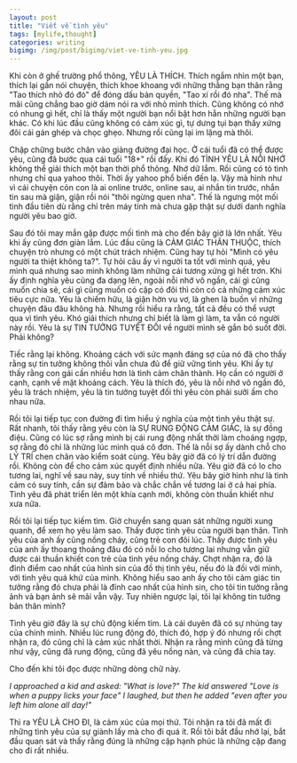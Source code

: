 ```yaml
---
layout: post
title: "Viết về tình yêu"
tags: [mylife,thought]
categories: writing
bigimg: /img/post/bigimg/viet-ve-tinh-yeu.jpg
---
```


Khi còn ở ghế trường phổ thông, YÊU LÀ THÍCH. Thích ngắm nhìn một bạn, thích lại gần nói chuyện, thích khoe khoang với những thằng bạn thân rằng "Tao thích nhỏ đó đó" để đóng dấu bản quyền, "Tao xí rồi đó nha". Thế mà mãi cũng chẳng bao giờ dám nói ra với nhỏ mình thích. Cũng không có nhớ có nhung gì hết, chỉ là thấy một người bạn nổi bật hơn hẳn những người bạn khác. Có khi lúc đầu cũng không có cảm xúc gì, tự dưng tụi bạn thấy xứng đôi cái gán ghép và chọc ghẹo. Nhưng rồi cũng lại im lặng mà thôi.

Chập chững bước chân vào giảng đường đại học. Ở cái tuổi đã có thể được yêu, cũng đã bước qua cái tuổi "18+" rồi đấy. Khi đó TÌNH YÊU LÀ NỖI NHỚ không thể giải thích một bạn thời phổ thông. Nhớ dữ lắm. Rồi cũng có tỏ tình nhưng chỉ qua yahoo thôi. Thời ấy yahoo phổ biến đến lạ. Vậy mà hình như vì cái chuyện cỏn con là ai online trước, online sau, ai nhắn tin trước, nhắn tin sau mà giận, giận rồi nói "thôi ngừng quen nha". Thế là ngưng một mối tình đầu tiên dù rằng chỉ trên máy tính mà chưa gặp thật sự dưới danh nghĩa người yêu bao giờ.

Sau đó tôi may mắn gặp được mối tình mà cho đến bây giờ là lớn nhất. Yêu khi ấy cũng đơn giàn lắm. Lúc đầu cũng là CẢM GIÁC THÂN THUỘC, thích chuyện trò nhưng có một chút trách nhiệm. Cũng hay tự hỏi "Mình có yêu người ta thiệt không ta?". Tự hỏi câu ấy vì người ta tốt với mình quá, yêu mình quá nhưng sao mình không làm những cái tương xứng gì hết trơn. Khi ấy định nghĩa yêu cũng đa dạng lên, ngoài nỗi nhớ vô ngần, cái gì cũng muốn chia sẻ, cái gì cũng muốn có cặp có đôi thì còn có cả những cảm xúc tiêu cực nữa. Yêu là chiếm hữu, là giận hờn vu vơ, là ghen là buồn vì những chuyện đâu đâu không hà. Nhưng rồi hiểu ra rằng, tất cả đều có thể vượt qua vì tình yêu. Khó giải thích nhưng chỉ biết là làm gì làm, ta vẫn có người này rồi. Yêu là sự TIN TƯỞNG TUYỆT ĐỐI về người mình sẽ gắn bó suốt đời. Phải không?

Tiếc rằng lại không. Khoảng cách với sức mạnh đáng sợ của nó đã cho thấy rằng sự tin tưởng không thôi vẫn chưa đủ để giữ vững tình yêu. Khi ấy tự thấy rằng con gái cần nhiều hơn là tình cảm chân thành. Họ cần có người ở cạnh, cạnh về mặt khoảng cách. Yêu là thích đó, yêu là nỗi nhớ vô ngần đó, yêu là trách nhiệm, yêu là tin tưởng tuyệt đối thì yêu còn phải sưởi ấm cho nhau nữa.

Rồi tôi lại tiếp tục con đường đi tìm hiểu ý nghĩa của một tình yêu thật sự. Rất nhanh, tôi thấy rằng yêu còn là SỰ RUNG ĐỘNG CẢM GIÁC, là sự đồng điệu. Cũng có lúc sợ rằng mình bị cái rung động nhất thời làm choáng ngợp, sợ rằng đó chỉ là những lúc mình quá cô đơn. Thế là nỗi sợ ấy dành chỗ cho LÝ TRÍ chen chân vào kiểm soát cùng. Yêu bây giờ đã có lý trí dẫn đường rồi. Không còn để cho cảm xúc quyết định nhiều nữa. Yêu giờ đã có lo cho tương lai, nghĩ về sau này, suy tính về nhiều thứ. Yêu bây giờ hình như là tình cảm có suy tính, cần sự đảm bảo và chắc chắn về tương lai ở cả hai phía. Tình yêu đã phát triển lên một khía cạnh mới, không còn thuần khiết như xưa nữa.

Rồi tôi lại tiếp tục kiếm tìm. Giờ chuyển sang quan sát những người xung quanh, để xem họ yêu làm sao. Thấy được tình yêu của người bạn thân. Tình yêu của anh ấy cũng nồng cháy, cũng trẻ con đôi lúc. Thấy được tình yêu của anh ấy thoang thoảng đâu đó có nỗi lo cho tương lai nhưng vẫn giữ được cái thuần khiết con trẻ của tình yêu nồng cháy. Chợt nhận ra, đó là đỉnh điểm cao nhất của hình sin của đồ thị tình yêu, nếu đó là đối với mình, với tình yêu quá khứ của mình. Không hiểu sao anh ấy cho tôi cảm giác tin tưởng rằng đó chưa phải là đỉnh cao nhất của hình sin, cho tôi tin tưởng rằng ảnh và bạn ảnh sẽ mãi vẫn vậy. Tuy nhiên ngược lại, tôi lại không tin tưởng bản thân mình?

Tình yêu giờ đây là sự chủ động kiếm tìm. Là cái duyên đã có sự nhúng tay của chính mình. Nhiều lúc rung động đó, thích đó, hợp ý đó nhưng rồi chợt nhận ra, đó cũng chỉ là cảm xúc nhất thời. Nhận ra rằng mình cũng đã từng như vậy, cũng đã rung động, cũng đã yêu nồng nàn, và cũng đã chia tay.

Cho đến khi tôi đọc được những dòng chữ này.

*I approached a kid and asked: "What is love?" The kid answered "Love is when a puppy licks your face" I laughed, but then he added "even after you left him alone all day!"*

Thì ra YÊU LÀ CHO ĐI, là cảm xúc của mọi thứ. Tôi nhận ra tôi đã mất đi những tình yêu của sự giành lấy mà cho đi quá ít. Rồi tôi bắt đầu nhớ lại, bắt đầu quan sát và thấy rằng đúng là những cặp hạnh phúc là những cặp đang cho đi rất nhiều. 